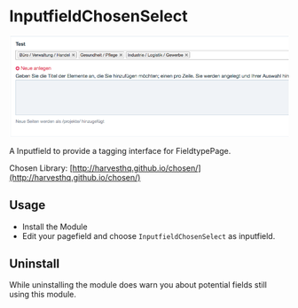 # InputfieldChosenSelect

!["Screenshot showing the interface of InputfieldChosenSelect"](https://github.com/LostKobrakai/InputfieldChosenSelect/raw/master/screen.png)

A Inputfield to provide a tagging interface for FieldtypePage.

Chosen Library: [http://harvesthq.github.io/chosen/](http://harvesthq.github.io/chosen/)

## Usage

- Install the Module
- Edit your pagefield and choose `InputfieldChosenSelect` as inputfield.

## Uninstall

While uninstalling the module does warn you about potential fields still using this module.
